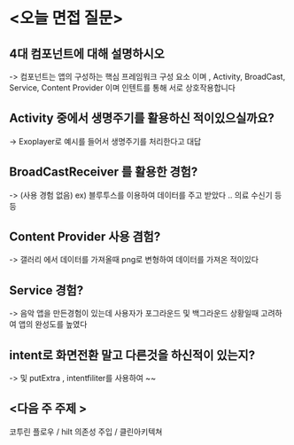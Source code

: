 # <오늘 면접 질문>

## 4대 컴포넌트에 대해 설명하시오 
->  컴포넌트는 앱의 구성하는 핵심 프레임워크 구성 요소 이며 ,
 Activity, BroadCast, Service, Content Provider 이며  인텐트를 통해 서로 상호작용합니다 

## Activity 중에서 생명주기를 활용하신 적이있으실까요?
-> Exoplayer로 예시를 들어서 생명주기를 처리한다고 대답


## BroadCastReceiver 를 활용한 경험?
->   (사용 경험 없음)     ex) 블루투스를 이용하여 데이터를 주고 받았다 .. 의료 수신기 등등 


## Content Provider 사용 겸험?
->  갤러리 에서 데이터를 가져올때 png로 변형하여 데이터를 가져온 적이있다

## Service 경험?
->  음악 앱을 만든경험이 있는데 사용자가 포그라운드 및 백그라운드 상황일때  고려하여 앱의 완성도를 높였다

##  intent로 화면전환 말고 다른것을 하신적이 있는지? 
->   및 putExtra , intentfiliter를 사용하여 ~~

## <다음 주 주제 > 
코투린 플로우 / hilt 의존성 주입 / 클린아키텍쳐
